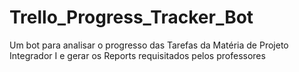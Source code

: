 # Trello_Progress_Tracker_Bot
Um bot para analisar o progresso das Tarefas da Matéria de Projeto Integrador I e gerar os Reports requisitados pelos professores
